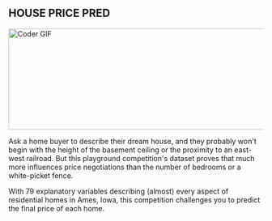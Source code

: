 ## HOUSE PRICE PRED

<img align="center" src="https://storage.googleapis.com/kaggle-competitions/kaggle/5407/media/housesbanner.png" alt="Coder GIF" width="900" height="200">


Ask a home buyer to describe their dream house, and they probably won't begin with the height of the basement ceiling 
or the proximity to an east-west railroad. But this playground competition's dataset proves that much more influences 
price negotiations than the number of bedrooms or a white-picket fence.

With 79 explanatory variables describing (almost) every aspect of residential homes in Ames, Iowa, 
this competition challenges you to predict the final price of each home.
